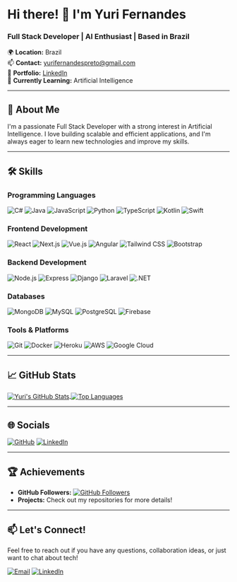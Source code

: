 # Hi there! 👋 I'm Yuri Fernandes

### Full Stack Developer | AI Enthusiast | Based in Brazil

🌍 **Location:** Brazil  
📫 **Contact:** [yurifernandespreto@gmail.com](mailto:yurifernandespreto@gmail.com)  
💼 **Portfolio:** [LinkedIn](https://www.linkedin.com/in/yuriferr/)  
🧠 **Currently Learning:** Artificial Intelligence  

---

## 🚀 About Me

I'm a passionate Full Stack Developer with a strong interest in Artificial Intelligence. I love building scalable and efficient applications, and I'm always eager to learn new technologies and improve my skills.

---

## 🛠️ Skills

### Programming Languages
![C#](https://img.shields.io/badge/-C%23-239120?logo=c-sharp&logoColor=white)
![Java](https://img.shields.io/badge/-Java-007396?logo=java&logoColor=white)
![JavaScript](https://img.shields.io/badge/-JavaScript-F7DF1E?logo=javascript&logoColor=black)
![Python](https://img.shields.io/badge/-Python-3776AB?logo=python&logoColor=white)
![TypeScript](https://img.shields.io/badge/-TypeScript-3178C6?logo=typescript&logoColor=white)
![Kotlin](https://img.shields.io/badge/-Kotlin-0095D5?logo=kotlin&logoColor=white)
![Swift](https://img.shields.io/badge/-Swift-FA7343?logo=swift&logoColor=white)

### Frontend Development
![React](https://img.shields.io/badge/-React-61DAFB?logo=react&logoColor=black)
![Next.js](https://img.shields.io/badge/-Next.js-000000?logo=next.js&logoColor=white)
![Vue.js](https://img.shields.io/badge/-Vue.js-4FC08D?logo=vue.js&logoColor=white)
![Angular](https://img.shields.io/badge/-Angular-DD0031?logo=angular&logoColor=white)
![Tailwind CSS](https://img.shields.io/badge/-Tailwind%20CSS-38B2AC?logo=tailwind-css&logoColor=white)
![Bootstrap](https://img.shields.io/badge/-Bootstrap-7952B3?logo=bootstrap&logoColor=white)

### Backend Development
![Node.js](https://img.shields.io/badge/-Node.js-339933?logo=node.js&logoColor=white)
![Express](https://img.shields.io/badge/-Express-000000?logo=express&logoColor=white)
![Django](https://img.shields.io/badge/-Django-092E20?logo=django&logoColor=white)
![Laravel](https://img.shields.io/badge/-Laravel-FF2D20?logo=laravel&logoColor=white)
![.NET](https://img.shields.io/badge/-.NET-512BD4?logo=.net&logoColor=white)

### Databases
![MongoDB](https://img.shields.io/badge/-MongoDB-47A248?logo=mongodb&logoColor=white)
![MySQL](https://img.shields.io/badge/-MySQL-4479A1?logo=mysql&logoColor=white)
![PostgreSQL](https://img.shields.io/badge/-PostgreSQL-336791?logo=postgresql&logoColor=white)
![Firebase](https://img.shields.io/badge/-Firebase-FFCA28?logo=firebase&logoColor=black)

### Tools & Platforms
![Git](https://img.shields.io/badge/-Git-F05032?logo=git&logoColor=white)
![Docker](https://img.shields.io/badge/-Docker-2496ED?logo=docker&logoColor=white)
![Heroku](https://img.shields.io/badge/-Heroku-430098?logo=heroku&logoColor=white)
![AWS](https://img.shields.io/badge/-AWS-232F3E?logo=amazon-aws&logoColor=white)
![Google Cloud](https://img.shields.io/badge/-Google%20Cloud-4285F4?logo=google-cloud&logoColor=white)

---

## 📈 GitHub Stats

<a href="https://github.com/yuriferr">
  <img align="center" src="https://github-readme-stats.vercel.app/api?username=yuriferr&show_icons=true&theme=dark&hide_border=true" alt="Yuri's GitHub Stats" />
</a>

<a href="https://github.com/yuriferr">
  <img align="center" src="https://github-readme-stats.vercel.app/api/top-langs/?username=yuriferr&layout=compact&theme=dark&hide_border=true" alt="Top Languages" />
</a>

---

## 🌐 Socials

[![GitHub](https://img.shields.io/badge/-GitHub-181717?logo=github&logoColor=white)](https://github.com/yuriferr)
[![LinkedIn](https://img.shields.io/badge/-LinkedIn-0077B5?logo=linkedin&logoColor=white)](https://www.linkedin.com/in/yuriferr/)

---

## 🏆 Achievements

- **GitHub Followers:** [![GitHub Followers](https://img.shields.io/github/followers/yuriferr?label=Follow&style=social)](https://github.com/yuriferr)
- **Projects:** Check out my repositories for more details!

---

## 📫 Let's Connect!

Feel free to reach out if you have any questions, collaboration ideas, or just want to chat about tech!

[![Email](https://img.shields.io/badge/-Email-D14836?logo=gmail&logoColor=white)](mailto:yurifernandespreto@gmail.com)
[![LinkedIn](https://img.shields.io/badge/-LinkedIn-0077B5?logo=linkedin&logoColor=white)](https://www.linkedin.com/in/yuriferr/)

